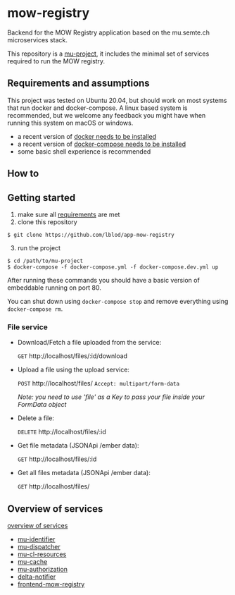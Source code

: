 # mow-registry

Backend for the MOW Registry application based on the  mu.semte.ch microservices stack.

This repository is a [mu-project](https://github.com/mu-semtech/mu-project), it includes the minimal set of services required to run the MOW registry.

## Requirements and assumptions
This project was tested on Ubuntu 20.04, but should work on most systems that run docker and docker-compose. A linux based system is recommended, but we welcome any feedback you might have when running this system on macOS or windows.

 * a recent version of [docker needs to be installed](https://docs.docker.com/get-docker/)
 * a recent version of [docker-compose needs to be installed](https://docs.docker.com/compose/install/)
 * some basic shell experience is recommended

## How to

## Getting started
 
 1. make sure all [requirements](#Requirements-and-assumptions) are met
 2. clone this repository
 ```
 $ git clone https://github.com/lblod/app-mow-registry
 ```
 3. run the project
 ```
 $ cd /path/to/mu-project
 $ docker-compose -f docker-compose.yml -f docker-compose.dev.yml up
 ```
After running these commands you should have a basic version of embeddable running on port 80.

You can shut down using `docker-compose stop` and remove everything using `docker-compose rm`.

### File service

- Download/Fetch a file uploaded from the service:
  
    `GET` http://localhost/files/:id/download

- Upload a file using the upload service:
  
    `POST` http://localhost/files/ `Accept: multipart/form-data`

  *Note: you need to use 'file' as a Key to pass your file inside your FormData object*

- Delete a file:

    `DELETE` http://localhost/files/:id

- Get file metadata (JSONApi /ember data):
  
    `GET` http://localhost/files/:id
  
- Get all files metadata (JSONApi /ember data):
  
    `GET` http://localhost/files/


## Overview of services
[overview of services](https://raw.githubusercontent.com/lblod/app-mow-registry/master/docs/app-mow-registry%20architecture%20diagram.svg)

 * [mu-identifier](https://github.com/mu-semtech/mu-identifier)
 * [mu-dispatcher](https://github.com/mu-semtech/mu-dispatcher)
 * [mu-cl-resources](https://github.com/mu-semtech/mu-cl-resources)
 * [mu-cache](https://github.com/mu-semtech/mu-cache)
 * [mu-authorization](https://github.com/mu-semtech/mu-authorization/)
 * [delta-notifier](https://github.com/mu-semtech/delta-notifier/)
 * [frontend-mow-registry](https://github.com/lblod/frontend-mow-registry)
